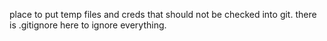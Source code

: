 place to put temp files and creds that should not be checked into
git. there is .gitignore here to ignore everything. 